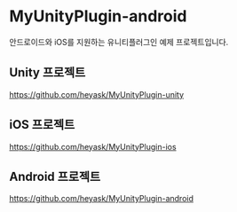 # MyUnityPlugin-android

안드로이드와 iOS를 지원하는 유니티플러그인 예제 프로젝트입니다.

## Unity 프로젝트

https://github.com/heyask/MyUnityPlugin-unity

## iOS 프로젝트

https://github.com/heyask/MyUnityPlugin-ios

## Android 프로젝트

https://github.com/heyask/MyUnityPlugin-android
